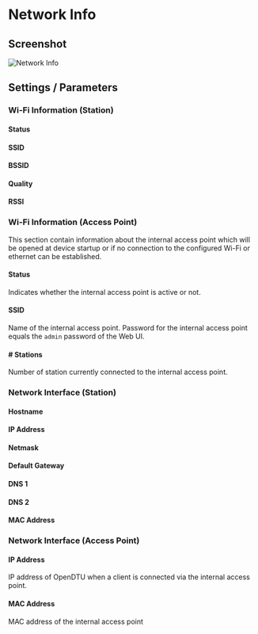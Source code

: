 # Network Info

## Screenshot

![Network Info](../../assets/images/screenshots/network_info.png)

## Settings / Parameters

### Wi-Fi Information (Station)

#### Status

#### SSID

#### BSSID

#### Quality

#### RSSI

### Wi-Fi Information (Access Point)

This section contain information about the internal access point which will be opened at device startup or if no connection to the configured Wi-Fi or ethernet can be established.

#### Status

Indicates whether the internal access point is active or not.

#### SSID

Name of the internal access point. Password for the internal access point equals the `admin` password of the Web UI.

#### # Stations

Number of station currently connected to the internal access point.

### Network Interface (Station)

#### Hostname

#### IP Address

#### Netmask

#### Default Gateway

#### DNS 1

#### DNS 2

#### MAC Address

### Network Interface (Access Point)

#### IP Address

IP address of OpenDTU when a client is connected via the internal access point.

#### MAC Address

MAC address of the internal access point
